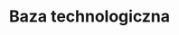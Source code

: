 ---
title: "Baza technologiczna"
description: "Sprzęt i aparatura pomiarowo-badawcza"
draft: false
bg_image: "images/"
---